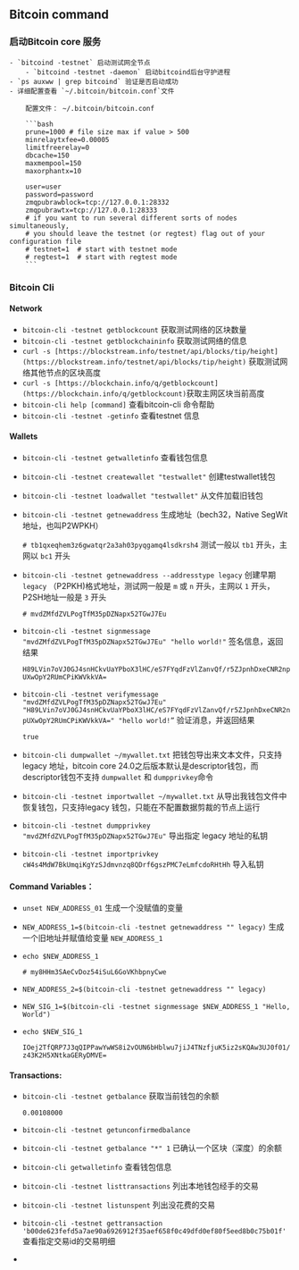## Bitcoin command

### 启动Bitcoin core 服务 
    - `bitcoind -testnet` 启动测试网全节点
        - `bitcoind -testnet -daemon` 启动bitcoind后台守护进程
    - `ps auxww | grep bitcoind` 验证是否启动成功
    - 详细配置查看 `~/.bitcoin/bitcoin.conf`文件
        
        配置文件： ~/.bitcoin/bitcoin.conf 
        
        ```bash
        prune=1000 # file size max if value > 500
        minrelaytxfee=0.00005
        limitfreerelay=0
        dbcache=150
        maxmempool=150
        maxorphantx=10
        
        user=user
        password=password
        zmqpubrawblock=tcp://127.0.0.1:28332
        zmqpubrawtx=tcp://127.0.0.1:28333
        # if you want to run several different sorts of nodes simultaneously, 
        # you should leave the testnet (or regtest) flag out of your configuration file 
        # testnet=1  # start with testnet mode
        # regtest=1  # start with regtest mode 
        ```
        

### Bitcoin Cli 

#### Network

- `bitcoin-cli -testnet getblockcount` 获取测试网络的区块数量
- `bitcoin-cli -testnet getblockchaininfo` 获取测试网络的信息
- `curl -s [https://blockstream.info/testnet/api/blocks/tip/height](https://blockstream.info/testnet/api/blocks/tip/height)` 获取测试网络其他节点的区块高度
- `curl -s [https://blockchain.info/q/getblockcount](https://blockchain.info/q/getblockcount)`获取主网区块当前高度
- `bitcoin-cli help [command]` 查看bitcoin-cli 命令帮助
- `bitcoin-cli -testnet -getinfo` 查看testnet 信息
   
#### Wallets

- `bitcoin-cli -testnet getwalletinfo` 查看钱包信息
- `bitcoin-cli -testnet createwallet "testwallet"` 创建testwallet钱包
- `bitcoin-cli -testnet loadwallet "testwallet"` 从文件加载旧钱包
- `bitcoin-cli -testnet getnewaddress` 生成地址（bech32，Native SegWit地址，也叫P2WPKH）
    
    `# tb1qxeqhem3z6gwatqr2a3ah03pyqgamq4lsdkrsh4` 测试一般以 `tb1` 开头，主网以 `bc1` 开头
    
- `bitcoin-cli -testnet getnewaddress --addresstype legacy` 创建早期`legacy` （P2PKH)格式地址，测试网一般是 `m` 或 `n` 开头，主网以 `1` 开头，P2SH地址一般是 `3` 开头
    
    `# mvdZMfdZVLPogTfM35pDZNapx52TGwJ7Eu`
    
- `bitcoin-cli -testnet signmessage "mvdZMfdZVLPogTfM35pDZNapx52TGwJ7Eu" "hello world!"` 签名信息，返回结果
    
     `H89LVin7oVJ0GJ4snHCkvUaYPboX3lHC/eS7FYqdFzVlZanvQf/r5ZJpnhDxeCNR2npUXwOpY2RUmCPiKWVkkVA=`
    
- `bitcoin-cli -testnet verifymessage "mvdZMfdZVLPogTfM35pDZNapx52TGwJ7Eu" "H89LVin7oVJ0GJ4snHCkvUaYPboX3lHC/eS7FYqdFzVlZanvQf/r5ZJpnhDxeCNR2npUXwOpY2RUmCPiKWVkkVA=" "hello world!”` 验证消息，并返回结果
    
    `true`
    
- `bitcoin-cli dumpwallet ~/mywallet.txt` 把钱包导出来文本文件，只支持legacy 地址，bitcoin core 24.0之后版本默认是descriptor钱包，而descriptor钱包不支持 `dumpwallet` 和 `dumpprivkey`命令
- `bitcoin-cli -testnet importwallet ~/mywallet.txt` 从导出我钱包文件中恢复钱包，只支持legacy 钱包，只能在不配置数据剪裁的节点上运行
- `bitcoin-cli -testnet dumpprivkey "mvdZMfdZVLPogTfM35pDZNapx52TGwJ7Eu"` 导出指定 legacy 地址的私钥
- `bitcoin-cli -testnet importprivkey cW4s4MdW7BkUmqiKgYzSJdmvnzq8QDrf6gszPMC7eLmfcdoRHtHh` 导入私钥
   
#### Command Variables：

- `unset NEW_ADDRESS_01` 生成一个没赋值的变量
- `NEW_ADDRESS_1=$(bitcoin-cli -testnet getnewaddress "" legacy)` 生成一个旧地址并赋值给变量 `NEW_ADDRESS_1`
- `echo $NEW_ADDRESS_1`
    
    `# my8HHm3SAeCvDoz54iSuL6GoVKhbpnyCwe`
    
- `NEW_ADDRESS_2=$(bitcoin-cli -testnet getnewaddress "" legacy)`
- `NEW_SIG_1=$(bitcoin-cli -testnet signmessage $NEW_ADDRESS_1 "Hello, World")`
- `echo $NEW_SIG_1`
    
    `IOej2TfQRP7J3qQIPPawYwWS8i2vOUN6bHblwu7jiJ4TNzfjuK5iz2sKQAw3UJ0f01/z43K2H5XNtkaGERyDMVE=`
    
#### Transactions:

- `bitcoin-cli -testnet getbalance` 获取当前钱包的余额
    
    `0.00108000`
    
- `bitcoin-cli -testnet getunconfirmedbalance`
- `bitcoin-cli -testnet getbalance "*" 1` 已确认一个区块（深度）的余额
- `bitcoin-cli getwalletinfo` 查看钱包信息
- `bitcoin-cli -testnet listtransactions` 列出本地钱包经手的交易
- `bitcoin-cli -testnet listunspent` 列出没花费的交易
- `bitcoin-cli -testnet gettransaction 'b00de623fefd5a7ae90a6926912f35aef658f0c49dfd0ef80f5eed8b0c75b01f'` 查看指定交易id的交易明细
- 
